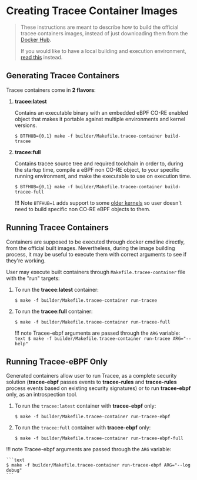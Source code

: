 # Creating Tracee Container Images

> These instructions are meant to describe how to build the official tracee
> containers images, instead of just downloading them from the
> [Docker Hub](https://hub.docker.com/r/aquasec/tracee).
>
> If you would like to have a local building and execution environment,
> [read this](./environment.md) instead.

## Generating Tracee Containers

Tracee containers come in **2 flavors**:

1. **tracee:latest**

    Contains an executable binary with an embedded eBPF CO-RE enabled object
    that makes it portable against multiple environments and kernel versions.

    ```text
    $ BTFHUB={0,1} make -f builder/Makefile.tracee-container build-tracee
    ```

2. **tracee:full**

    Contains tracee source tree and required toolchain in order to, during the
    startup time, compile a eBPF non CO-RE object, to your specific running
    environment, and make the executable to use on execution time.

    ```text
    $ BTFHUB={0,1} make -f builder/Makefile.tracee-container build-tracee-full
    ```

    !!! Note
        `BTFHUB=1` adds support to some [older kernels](https://github.com/aquasecurity/btfhub/blob/main/docs/supported-distros.md)
        so user doesn't need to build specific non CO-RE eBPF objects to them.

## Running Tracee Containers

Containers are supposed to be executed through docker cmdline directly, from
the official built images. Nevertheless, during the image building process, it
may be useful to execute them with correct arguments to see if they're
working.

User may execute built containers through `Makefile.tracee-container` file with
the "run" targets:

1. To run the **tracee:latest** container:

    ```text
    $ make -f builder/Makefile.tracee-container run-tracee
    ```

2. To run the **tracee:full** container:

    ```text
    $ make -f builder/Makefile.tracee-container run-tracee-full
    ```

    !!! note
        Tracee-ebpf arguments are passed through the `ARG` variable:
        ```text
        $ make -f builder/Makefile.tracee-container run-tracee ARG="--help"
        ```

## Running Tracee-eBPF Only

Generated containers allow user to run Tracee, as a complete security solution
(**tracee-ebpf** passes events to **tracee-rules** and **tracee-rules** process
events based on existing security signatures) or to run **tracee-ebpf** only,
as an introspection tool.

1. To run the `tracee:latest` container with **tracee-ebpf** only:

   ```text
   $ make -f builder/Makefile.tracee-container run-tracee-ebpf
   ```

2. To run the `tracee:full` container with **tracee-ebpf** only:

   ```text
   $ make -f builder/Makefile.tracee-container run-tracee-ebpf-full
   ```

!!! note
    Tracee-ebpf arguments are passed through the `ARG` variable:

    ```text
    $ make -f builder/Makefile.tracee-container run-tracee-ebpf ARG="--log debug"
    ```
